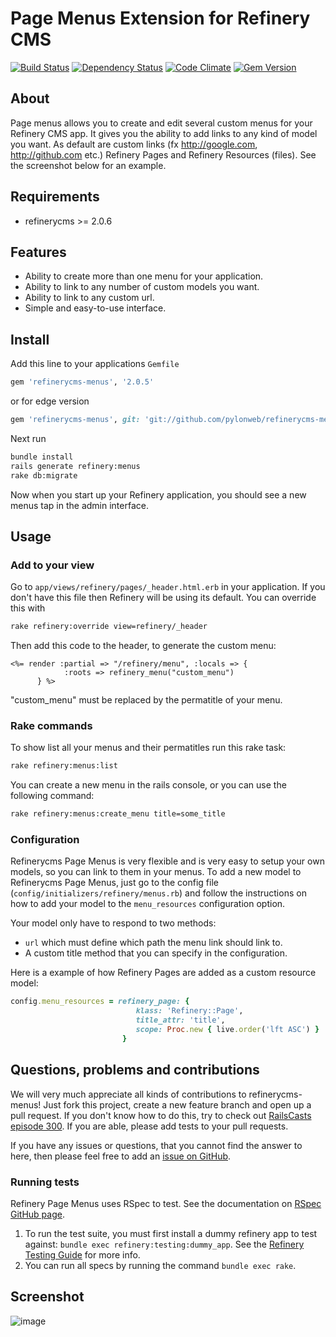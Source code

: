 # Page Menus Extension for Refinery CMS

[![Build Status](https://travis-ci.org/pylonweb/refinerycms-menus.png?branch=master)](https://travis-ci.org/pylonweb/refinerycms-menus)
[![Dependency Status](https://gemnasium.com/pylonweb/refinerycms-menus.png)](https://gemnasium.com/pylonweb/refinerycms-menus)
[![Code Climate](https://codeclimate.com/badge.png)](https://codeclimate.com/github/pylonweb/refinerycms-menus)
[![Gem Version](https://badge.fury.io/rb/refinerycms-menus.png)](http://badge.fury.io/rb/refinerycms-menus)
## About

Page menus allows you to create and edit several custom menus for your Refinery CMS app. It gives you the ability to add links to any kind of model you want. As default are custom links (fx http://google.com, http://github.com etc.) Refinery Pages and Refinery Resources (files). See the screenshot below for an example.

## Requirements

* refinerycms >= 2.0.6

## Features

* Ability to create more than one menu for your application.
* Ability to link to any number of custom models you want.
* Ability to link to any custom url.
* Simple and easy-to-use interface.

## Install

Add this line to your applications `Gemfile`

```ruby
gem 'refinerycms-menus', '2.0.5'
```

or for edge version

```ruby
gem 'refinerycms-menus', git: 'git://github.com/pylonweb/refinerycms-menus.git'
```

Next run

```bash
bundle install
rails generate refinery:menus
rake db:migrate
```

Now when you start up your Refinery application, you should see a new menus tap in the admin interface.

## Usage
### Add to your view

Go to `app/views/refinery/pages/_header.html.erb` in your application.
If you don't have this file then Refinery will be using its default. You can override this with

```bash
rake refinery:override view=refinery/_header
```

Then add this code to the header, to generate the custom menu:
```erb
<%= render :partial => "/refinery/menu", :locals => {
			:roots => refinery_menu("custom_menu")
	  }	%>
```
"custom_menu" must be replaced by the permatitle of your menu.
### Rake commands
To show list all your menus and their permatitles run this rake task:
```bash
rake refinery:menus:list
```

You can create a new menu in the rails console, or you can use the following command:
```bash
rake refinery:menus:create_menu title=some_title
```
### Configuration
Refinerycms Page Menus is very flexible and is very easy to setup your own models, so you can link to them in your menus. To add a new model to Refinerycms Page Menus, just go to the config file (`config/initializers/refinery/menus.rb`) and follow the instructions on how to add your model to the `menu_resources` configuration option.

Your model only have to respond to two methods:

* `url` which must define which path the menu link should link to.
*  A custom title method that you can specify in the configuration.

Here is a example of how Refinery Pages are added as a custom resource model:

```ruby
config.menu_resources = refinery_page: {
  							klass: 'Refinery::Page',
  							title_attr: 'title',
  							scope: Proc.new { live.order('lft ASC') }
						 }
```

## Questions, problems and contributions

We will very much appreciate all kinds of contributions to refinerycms-menus! Just fork this project, create a new feature branch and open up a pull request. If you don't know how to do this, try to check out [RailsCasts episode 300](http://railscasts.com/episodes/300-contributing-to-open-source). If you are able, please add tests to your pull requests.

If you have any issues or questions, that you cannot find the answer to here, then please feel free to add an [issue on GitHub](https://github.com/pylonweb/refinerycms-page-menus/issues/new).

### Running tests
Refinery Page Menus uses RSpec to test. See the documentation on [RSpec GitHub page](https://github.com/rspec/rspec).

1. To run the test suite, you must first install a dummy refinery app to test against: `bundle exec refinery:testing:dummy_app`. See the [Refinery Testing Guide](http://refinerycms.com/guides/testing) for more info.
2. You can run all specs by running the command `bundle exec rake`.

## Screenshot

![image](https://raw.github.com/pylonweb/refinerycms-menus/master/doc/refinery_menu_edit.png)
